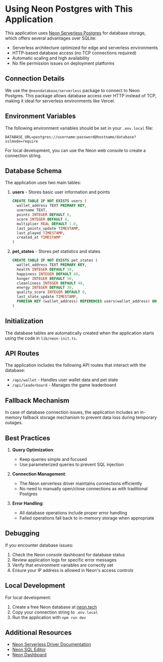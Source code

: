 # Using Neon Postgres with This Application

This application uses [Neon Serverless Postgres](https://neon.tech) for database storage, which offers several advantages over SQLite:

- Serverless architecture optimized for edge and serverless environments
- HTTP-based database access (no TCP connections required)
- Automatic scaling and high availability
- No file permission issues on deployment platforms

## Connection Details

We use the `@neondatabase/serverless` package to connect to Neon Postgres. This package allows database access over HTTP instead of TCP, making it ideal for serverless environments like Vercel.

## Environment Variables

The following environment variables should be set in your `.env.local` file:

```
DATABASE_URL=postgres://username:password@hostname/database?sslmode=require
```

For local development, you can use the Neon web console to create a connection string.

## Database Schema

The application uses two main tables:

1. **users** - Stores basic user information and points
   ```sql
   CREATE TABLE IF NOT EXISTS users (
     wallet_address TEXT PRIMARY KEY,
     username TEXT,
     points INTEGER DEFAULT 0,
     score INTEGER DEFAULT 0,
     multiplier REAL DEFAULT 1.0,
     last_points_update TIMESTAMP,
     last_played TIMESTAMP,
     created_at TIMESTAMP
   )
   ```

2. **pet_states** - Stores pet statistics and states
   ```sql
   CREATE TABLE IF NOT EXISTS pet_states (
     wallet_address TEXT PRIMARY KEY,
     health INTEGER DEFAULT 30,
     happiness INTEGER DEFAULT 40,
     hunger INTEGER DEFAULT 50,
     cleanliness INTEGER DEFAULT 40,
     energy INTEGER DEFAULT 30,
     quality_score INTEGER DEFAULT 0,
     last_state_update TIMESTAMP,
     FOREIGN KEY (wallet_address) REFERENCES users(wallet_address) ON DELETE CASCADE
   )
   ```

## Initialization

The database tables are automatically created when the application starts using the code in `lib/neon-init.ts`.

## API Routes

The application includes the following API routes that interact with the database:

- `/api/wallet` - Handles user wallet data and pet state
- `/api/leaderboard` - Manages the game leaderboard

## Fallback Mechanism

In case of database connection issues, the application includes an in-memory fallback storage mechanism to prevent data loss during temporary outages.

## Best Practices

1. **Query Optimization**:
   - Keep queries simple and focused
   - Use parameterized queries to prevent SQL injection

2. **Connection Management**:
   - The Neon serverless driver maintains connections efficiently
   - No need to manually open/close connections as with traditional Postgres

3. **Error Handling**:
   - All database operations include proper error handling
   - Failed operations fall back to in-memory storage when appropriate

## Debugging

If you encounter database issues:

1. Check the Neon console dashboard for database status
2. Review application logs for specific error messages
3. Verify that environment variables are correctly set
4. Ensure your IP address is allowed in Neon's access controls

## Local Development

For local development:

1. Create a free Neon database at [neon.tech](https://neon.tech)
2. Copy your connection string to `.env.local`
3. Run the application with `npm run dev`

## Additional Resources

- [Neon Serverless Driver Documentation](https://neon.tech/docs/serverless/serverless-driver)
- [Neon SQL Editor](https://neon.tech/docs/get-started-with-neon/query-with-neon-sql-editor)
- [Neon Dashboard](https://console.neon.tech) 